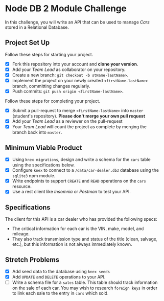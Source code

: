 # Node DB 2 Module Challenge

In this challenge, you will write an API that can be used to manage _Cars_ stored in a Relational Database.

## Project Set Up

Follow these steps for starting your project.

-   [x] Fork this repository into your account and **clone your version**.
-   [x] Add your _Team Lead_ as collaborator on your repository.
-   [x] Create a new branch: `git checkout -b stName-lastName>`.
-   [x] Implement the project on your newly created `<firstName-lastName>` branch, committing changes regularly.
-   [x] Push commits: `git push origin <firstName-lastName>`.

Follow these steps for completing your project.

-   [x] Submit a pull-request to merge `<firstName-lastName>` into `master` (student's repository). **Please don't merge your own pull request**
-   [x] Add your _Team Lead_ as a reviewer on the pull-request
-   [x] Your _Team Lead_ will count the project as complete by merging the branch back into `master`.

## Minimum Viable Product

-   [x] Using `knex migrations`, design and write a schema for the `cars` table using the specifications below.
-   [x] Configure `knex` to connect to a `/data/car-dealer.db3` database using the `sqlite3` npm module.
-   [x] Write endpoints to support `CREATE` and `READ` operations on the `cars` resource.
-   [x] Use a rest client like _Insomnia_ or _Postman_ to test your API.

## Specifications

The client for this API is a car dealer who has provided the following specs:

-   The critical information for each car is the VIN, make, model, and mileage.
-   They also track transmission type and status of the title (clean, salvage, etc.), but this information is not always immediately known.

## Stretch Problems

-   [x] Add seed data to the database using `knex seeds`
-   [x] Add `UPDATE` and `DELETE` operations to your API.
-   [ ] Write a schema file for a `sales` table. This table should track information on the sale of each car. You may wish to research `foreign keys` in order to link each sale to the entry in `cars` which sold.
